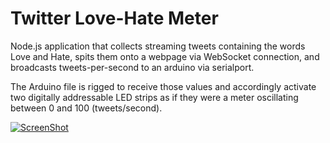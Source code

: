 Twitter Love-Hate Meter
========================

Node.js application that collects streaming tweets containing the words Love and Hate, spits them onto a webpage via WebSocket connection, and broadcasts tweets-per-second to an arduino via serialport. 

The Arduino file is rigged to receive those values and accordingly activate two digitally addressable LED strips as if they were a meter oscillating between 0 and 100 (tweets/second).

[![ScreenShot](/public/img/loveHate.jpg)](https://vimeo.com/77535786)
